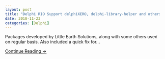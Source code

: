 ```yaml
---
layout: post
title: "Delphi RIO Support delphiXERO, delphi-library-helper and others"
date: 2018-11-23
categories: [Delphi]
---
```


Packages developed by Little Earth Solutions, along with some others used on regular basis. Also included a quick fix for…

[Continue Reading →](https://littleearthsolutions.net/)
